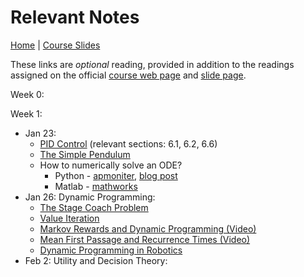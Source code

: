 # [](#notes)Relevant Notes

[Home](https://infr11090.github.io) | [Course Slides](http://www.inf.ed.ac.uk/teaching/courses/dmr/lecturelist.html)

These links are *optional* reading, provided in addition to the readings assigned on the official [course web page](http://www.inf.ed.ac.uk/teaching/courses/dmr) and [slide page](http://www.inf.ed.ac.uk/teaching/courses/dmr/lecturelist.html).

Week 0:

Week 1:
-   Jan 23:
    - [PID Control](https://www.cds.caltech.edu/~murray/courses/cds101/fa02/caltech/astrom-ch6.pdf) (relevant sections: 6.1, 6.2, 6.6)
    - [The Simple Pendulum](http://underactuated.csail.mit.edu/underactuated.html?chapter=2)
    - How to numerically solve an ODE?
        *   Python - [apmoniter](https://apmonitor.com/pdc/index.php/Main/SolveDifferentialEquations), [blog post](https://www.danham.me/r/2015/10/29/differential-eq.html)
        *   Matlab - [mathworks](https://uk.mathworks.com/help/matlab/math/choose-an-ode-solver.html)
-   Jan 26: Dynamic Programming:
    - [The Stage Coach Problem](https://www.ime.unicamp.br/~andreani/MS515/capitulo7.pdf)
    - [Value Iteration](http://fabcol.free.fr/pdf/lectnotes7.pdf)
    - [Markov Rewards and Dynamic Programming (Video)](https://www.youtube.com/watch?v=mNGVkKeMUtc)
    - [Mean First Passage and Recurrence Times (Video)](https://www.youtube.com/watch?v=fa5Bdv_94ZE)
    - [Dynamic Programming in Robotics](http://underactuated.csail.mit.edu/underactuated.html?chapter=10)
-   Feb 2: Utility and Decision Theory:
